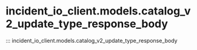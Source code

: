 # incident_io_client.models.catalog_v2_update_type_response_body

::: incident_io_client.models.catalog_v2_update_type_response_body

